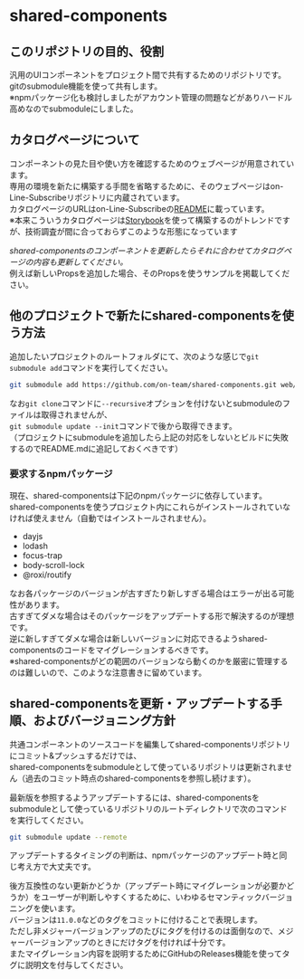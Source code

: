 # shared-components

## このリポジトリの目的、役割

汎用のUIコンポーネントをプロジェクト間で共有するためのリポジトリです。  
gitのsubmodule機能を使って共有します。  
※npmパッケージ化も検討しましたがアカウント管理の問題などがありハードル高めなのでsubmoduleにしました。  

## カタログページについて

コンポーネントの見た目や使い方を確認するためのウェブページが用意されています。  
専用の環境を新たに構築する手間を省略するために、そのウェブページはon-Line-Subscribeリポジトリに内蔵されています。  
カタログページのURLはon-Line-Subscribeの[README](https://github.com/on-team/on-Line-Subscribe#readme)に載っています。  
※本来こういうカタログページは[Storybook](https://storybook.js.org/)を使って構築するのがトレンドですが、技術調査が間に合っておらずこのような形態になっています  

*shared-componentsのコンポーネントを更新したらそれに合わせてカタログページの内容も更新してください。*  
例えば新しいPropsを追加した場合、そのPropsを使うサンプルを掲載してください。  

## 他のプロジェクトで新たにshared-componentsを使う方法

追加したいプロジェクトのルートフォルダにて、次のような感じで`git submodule add`コマンドを実行してください。  

```bash
git submodule add https://github.com/on-team/shared-components.git web/src/components/shared/
```

なお`git clone`コマンドに`--recursive`オプションを付けないとsubmoduleのファイルは取得されませんが、  
`git submodule update --init`コマンドで後から取得できます。  
（プロジェクトにsubmoduleを追加したら上記の対応をしないとビルドに失敗するのでREADME.mdに追記しておくべきです）  

### 要求するnpmパッケージ

現在、shared-componentsは下記のnpmパッケージに依存しています。  
shared-componentsを使うプロジェクト内にこれらがインストールされていなければ使えません（自動ではインストールされません）。  

- dayjs
- lodash
- focus-trap
- body-scroll-lock
- @roxi/routify

なお各パッケージのバージョンが古すぎたり新しすぎる場合はエラーが出る可能性があります。  
古すぎてダメな場合はそのパッケージをアップデートする形で解決するのが理想です。  
逆に新しすぎてダメな場合は新しいバージョンに対応できるようshared-componentsのコードをマイグレーションするべきです。  
※shared-componentsがどの範囲のバージョンなら動くのかを厳密に管理するのは難しいので、このような注意書きに留めています。  

## shared-componentsを更新・アップデートする手順、およびバージョニング方針

共通コンポーネントのソースコードを編集してshared-componentsリポジトリにコミット&プッシュするだけでは、  
shared-componentsをsubmoduleとして使っているリポジトリは更新されません（過去のコミット時点のshared-componentsを参照し続けます）。  

最新版を参照するようアップデートするには、shared-componentsをsubmoduleとして使っているリポジトリのルートディレクトリで次のコマンドを実行してください。  

```bash
git submodule update --remote
```

アップデートするタイミングの判断は、npmパッケージのアップデート時と同じ考え方で大丈夫です。  

後方互換性のない更新かどうか（アップデート時にマイグレーションが必要かどうか）をユーザーが判断しやすくするために、いわゆるセマンティックバージョニングを使います。  
バージョンは`11.0.0`などのタグをコミットに付けることで表現します。  
ただし非メジャーバージョンアップのたびにタグを付けるのは面倒なので、メジャーバージョンアップのときにだけタグを付ければ十分です。  
またマイグレーション内容を説明するためにGitHubのReleases機能を使ってタグに説明文を付与してください。  
